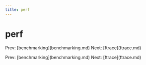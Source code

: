 ```yaml
---
title: perf
---
```


# perf

Prev: \[benchmarking](benchmarking.md) Next:
\[ftrace](ftrace.md)

Prev: \[benchmarking](benchmarking.md) Next:
\[ftrace](ftrace.md)
